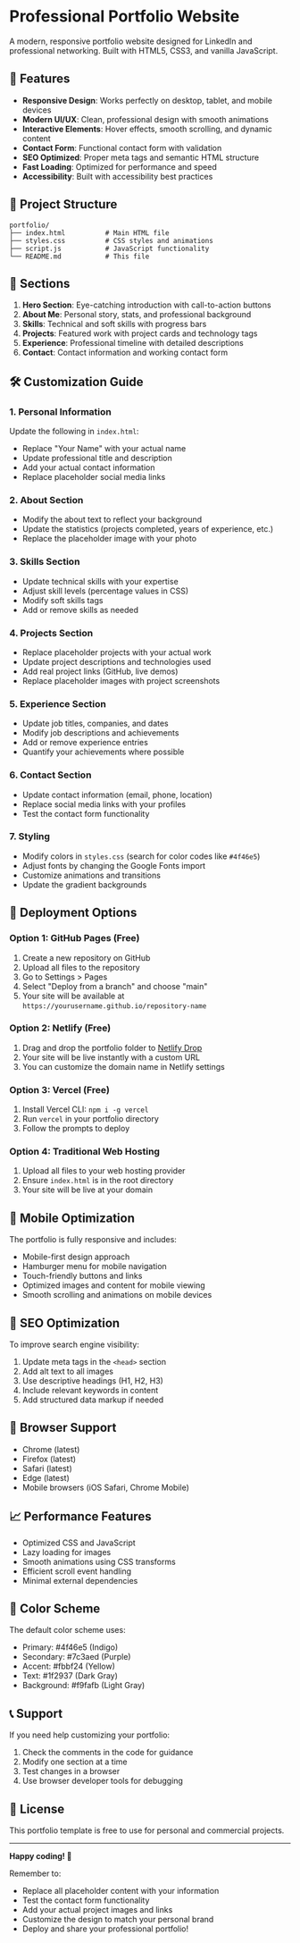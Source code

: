 # Professional Portfolio Website

A modern, responsive portfolio website designed for LinkedIn and professional networking. Built with HTML5, CSS3, and vanilla JavaScript.

## 🚀 Features

- **Responsive Design**: Works perfectly on desktop, tablet, and mobile devices
- **Modern UI/UX**: Clean, professional design with smooth animations
- **Interactive Elements**: Hover effects, smooth scrolling, and dynamic content
- **Contact Form**: Functional contact form with validation
- **SEO Optimized**: Proper meta tags and semantic HTML structure
- **Fast Loading**: Optimized for performance and speed
- **Accessibility**: Built with accessibility best practices

## 📁 Project Structure

```
portfolio/
├── index.html          # Main HTML file
├── styles.css          # CSS styles and animations
├── script.js           # JavaScript functionality
└── README.md           # This file
```

## 🎨 Sections

1. **Hero Section**: Eye-catching introduction with call-to-action buttons
2. **About Me**: Personal story, stats, and professional background
3. **Skills**: Technical and soft skills with progress bars
4. **Projects**: Featured work with project cards and technology tags
5. **Experience**: Professional timeline with detailed descriptions
6. **Contact**: Contact information and working contact form

## 🛠️ Customization Guide

### 1. Personal Information
Update the following in `index.html`:
- Replace "Your Name" with your actual name
- Update professional title and description
- Add your actual contact information
- Replace placeholder social media links

### 2. About Section
- Modify the about text to reflect your background
- Update the statistics (projects completed, years of experience, etc.)
- Replace the placeholder image with your photo

### 3. Skills Section
- Update technical skills with your expertise
- Adjust skill levels (percentage values in CSS)
- Modify soft skills tags
- Add or remove skills as needed

### 4. Projects Section
- Replace placeholder projects with your actual work
- Update project descriptions and technologies used
- Add real project links (GitHub, live demos)
- Replace placeholder images with project screenshots

### 5. Experience Section
- Update job titles, companies, and dates
- Modify job descriptions and achievements
- Add or remove experience entries
- Quantify your achievements where possible

### 6. Contact Section
- Update contact information (email, phone, location)
- Replace social media links with your profiles
- Test the contact form functionality

### 7. Styling
- Modify colors in `styles.css` (search for color codes like `#4f46e5`)
- Adjust fonts by changing the Google Fonts import
- Customize animations and transitions
- Update the gradient backgrounds

## 🚀 Deployment Options

### Option 1: GitHub Pages (Free)
1. Create a new repository on GitHub
2. Upload all files to the repository
3. Go to Settings > Pages
4. Select "Deploy from a branch" and choose "main"
5. Your site will be available at `https://yourusername.github.io/repository-name`

### Option 2: Netlify (Free)
1. Drag and drop the portfolio folder to [Netlify Drop](https://app.netlify.com/drop)
2. Your site will be live instantly with a custom URL
3. You can customize the domain name in Netlify settings

### Option 3: Vercel (Free)
1. Install Vercel CLI: `npm i -g vercel`
2. Run `vercel` in your portfolio directory
3. Follow the prompts to deploy

### Option 4: Traditional Web Hosting
1. Upload all files to your web hosting provider
2. Ensure `index.html` is in the root directory
3. Your site will be live at your domain

## 📱 Mobile Optimization

The portfolio is fully responsive and includes:
- Mobile-first design approach
- Hamburger menu for mobile navigation
- Touch-friendly buttons and links
- Optimized images and content for mobile viewing
- Smooth scrolling and animations on mobile devices

## 🎯 SEO Optimization

To improve search engine visibility:
1. Update meta tags in the `<head>` section
2. Add alt text to all images
3. Use descriptive headings (H1, H2, H3)
4. Include relevant keywords in content
5. Add structured data markup if needed

## 🔧 Browser Support

- Chrome (latest)
- Firefox (latest)
- Safari (latest)
- Edge (latest)
- Mobile browsers (iOS Safari, Chrome Mobile)

## 📈 Performance Features

- Optimized CSS and JavaScript
- Lazy loading for images
- Smooth animations using CSS transforms
- Efficient scroll event handling
- Minimal external dependencies

## 🎨 Color Scheme

The default color scheme uses:
- Primary: #4f46e5 (Indigo)
- Secondary: #7c3aed (Purple)
- Accent: #fbbf24 (Yellow)
- Text: #1f2937 (Dark Gray)
- Background: #f9fafb (Light Gray)

## 📞 Support

If you need help customizing your portfolio:
1. Check the comments in the code for guidance
2. Modify one section at a time
3. Test changes in a browser
4. Use browser developer tools for debugging

## 📄 License

This portfolio template is free to use for personal and commercial projects.

---

**Happy coding! 🚀**

Remember to:
- Replace all placeholder content with your information
- Test the contact form functionality
- Add your actual project images and links
- Customize the design to match your personal brand
- Deploy and share your professional portfolio!
